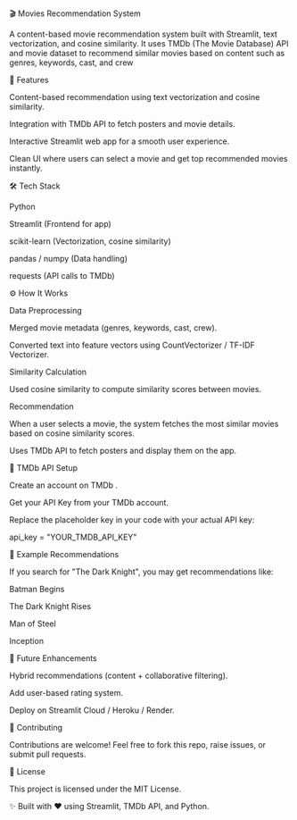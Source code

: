 🎬 Movies Recommendation System

A content-based movie recommendation system built with Streamlit, text vectorization, and cosine similarity.
It uses TMDb (The Movie Database) API and movie dataset to recommend similar movies based on content such as genres, keywords, cast, and crew

🚀 Features

Content-based recommendation using text vectorization and cosine similarity.

Integration with TMDb API to fetch posters and movie details.

Interactive Streamlit web app for a smooth user experience.

Clean UI where users can select a movie and get top recommended movies instantly.

🛠️ Tech Stack

Python

Streamlit (Frontend for app)

scikit-learn (Vectorization, cosine similarity)

pandas / numpy (Data handling)

requests (API calls to TMDb)

⚙️ How It Works

Data Preprocessing

Merged movie metadata (genres, keywords, cast, crew).

Converted text into feature vectors using CountVectorizer / TF-IDF Vectorizer.

Similarity Calculation

Used cosine similarity to compute similarity scores between movies.

Recommendation

When a user selects a movie, the system fetches the most similar movies based on cosine similarity scores.

Uses TMDb API to fetch posters and display them on the app.

🔑 TMDb API Setup

Create an account on TMDb
.

Get your API Key from your TMDb account.

Replace the placeholder key in your code with your actual API key:

api_key = "YOUR_TMDB_API_KEY"

📌 Example Recommendations

If you search for "The Dark Knight", you may get recommendations like:

Batman Begins

The Dark Knight Rises

Man of Steel

Inception

📖 Future Enhancements

Hybrid recommendations (content + collaborative filtering).

Add user-based rating system.

Deploy on Streamlit Cloud / Heroku / Render.

🤝 Contributing

Contributions are welcome! Feel free to fork this repo, raise issues, or submit pull requests.

📜 License

This project is licensed under the MIT License.

✨ Built with ❤️ using Streamlit, TMDb API, and Python.
